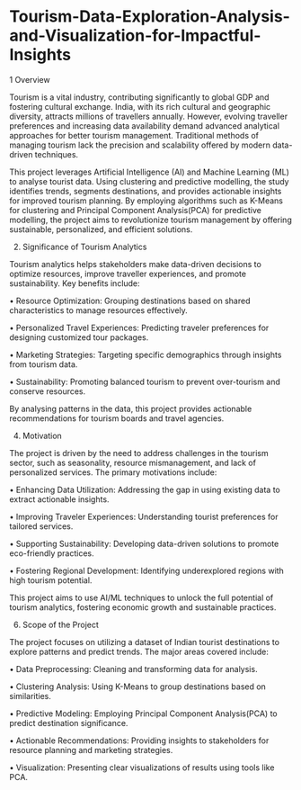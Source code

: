 # Tourism-Data-Exploration-Analysis-and-Visualization-for-Impactful-Insights
1 Overview

Tourism is a vital industry, contributing significantly to global GDP and fostering cultural exchange. India, with its rich cultural and geographic diversity, attracts millions of travellers annually. However, evolving traveller preferences and increasing data availability demand advanced analytical approaches for better tourism management. Traditional methods of managing tourism lack the precision and scalability offered by modern data-driven techniques.

This project leverages Artificial Intelligence (AI) and Machine Learning (ML) to analyse tourist data. Using clustering and predictive modelling, the study identifies trends, segments destinations, and provides actionable insights for improved tourism planning. By employing algorithms such as K-Means for clustering and Principal Component Analysis(PCA) for predictive modelling, the project aims to revolutionize tourism management by offering sustainable, personalized, and efficient solutions.

2. Significance of Tourism Analytics
   
Tourism analytics helps stakeholders make data-driven decisions to optimize resources, improve traveller experiences, and promote sustainability. Key benefits include:

•	Resource Optimization: Grouping destinations based on shared characteristics to manage resources effectively.

•	Personalized Travel Experiences: Predicting traveler preferences for designing customized tour packages.

•	Marketing Strategies: Targeting specific demographics through insights from tourism data.

•	Sustainability: Promoting balanced tourism to prevent over-tourism and conserve resources.

By analysing patterns in the data, this project provides actionable recommendations for tourism boards and travel agencies.

4. Motivation
   
The project is driven by the need to address challenges in the tourism sector, such as seasonality, resource mismanagement, and lack of personalized services. The primary motivations include:

•	Enhancing Data Utilization: Addressing the gap in using existing data to extract actionable insights.

•	Improving Traveler Experiences: Understanding tourist preferences for tailored services.

•	Supporting Sustainability: Developing data-driven solutions to promote eco-friendly practices.

•	Fostering Regional Development: Identifying underexplored regions with high tourism potential.

This project aims to use AI/ML techniques to unlock the full potential of tourism analytics, fostering economic growth and sustainable practices.

6. Scope of the Project
   
The project focuses on utilizing a dataset of Indian tourist destinations to explore patterns and predict trends. The major areas covered include:

•	Data Preprocessing: Cleaning and transforming data for analysis.

•	Clustering Analysis: Using K-Means to group destinations based on similarities.

•	Predictive Modeling: Employing Principal Component Analysis(PCA) to predict destination significance.

•	Actionable Recommendations: Providing insights to stakeholders for resource planning and marketing strategies.

•	Visualization: Presenting clear visualizations of results using tools like PCA.

